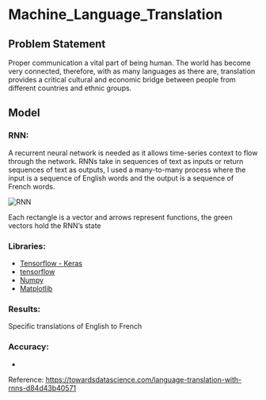 # Machine_Language_Translation

## Problem Statement

Proper communication a vital part of being human. The world has become very connected, therefore, with as many languages as there are, translation provides a critical cultural and economic bridge between people from different countries and ethnic groups.

## Model

### RNN:
A recurrent neural network is needed as it allows time-series context to flow through the network. RNNs take in sequences of text as inputs or return sequences of text as outputs, I used a many-to-many process where the input is a sequence of English words and the output is a sequence of French words.

![RNN](https://user-images.githubusercontent.com/62629426/222014075-63851463-0c0e-4ad9-9d37-44d530699082.png)

Each rectangle is a vector and arrows represent functions, the green vectors hold the RNN’s state

### Libraries: 
- [Tensorflow - Keras](https://www.tensorflow.org/api_docs/python/tf/keras)
- [tensorflow](https://www.tensorflow.org/)
- [Numpy](https://numpy.org/)
- [Matplotlib](https://matplotlib.org/)

### Results:
Specific translations of English to French

### Accuracy:
-

Reference: https://towardsdatascience.com/language-translation-with-rnns-d84d43b40571
